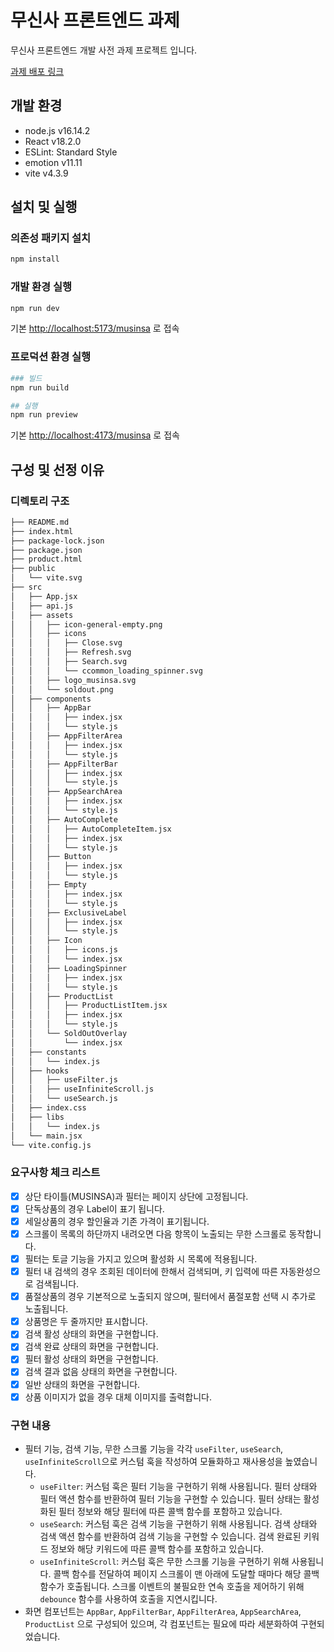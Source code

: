 # 무신사 프론트엔드 과제

무신사 프론트엔드 개발 사전 과제 프로젝트 입니다.

[과제 배포 링크](https://seungwoo321.github.io/musinsa/)

## 개발 환경

- node.js v16.14.2
- React v18.2.0
- ESLint: Standard Style
- emotion v11.11
- vite v4.3.9

## 설치 및 실행

### 의존성 패키지 설치

```bash
npm install
```

### 개발 환경 실행

```bash
npm run dev
```

기본 <http://localhost:5173/musinsa> 로 접속

### 프로덕션 환경 실행

```bash
### 빌드
npm run build 

## 실행
npm run preview
```

기본 <http://localhost:4173/musinsa> 로 접속

## 구성 및 선정 이유

### 디렉토리 구조

```bash
├── README.md
├── index.html
├── package-lock.json
├── package.json
├── product.html
├── public
│   └── vite.svg
├── src
│   ├── App.jsx
│   ├── api.js
│   ├── assets
│   │   ├── icon-general-empty.png
│   │   ├── icons
│   │   │   ├── Close.svg
│   │   │   ├── Refresh.svg
│   │   │   ├── Search.svg
│   │   │   └── ccommon_loading_spinner.svg
│   │   ├── logo_musinsa.svg
│   │   └── soldout.png
│   ├── components
│   │   ├── AppBar
│   │   │   ├── index.jsx
│   │   │   └── style.js
│   │   ├── AppFilterArea
│   │   │   ├── index.jsx
│   │   │   └── style.js
│   │   ├── AppFilterBar
│   │   │   ├── index.jsx
│   │   │   └── style.js
│   │   ├── AppSearchArea
│   │   │   ├── index.jsx
│   │   │   └── style.js
│   │   ├── AutoComplete
│   │   │   ├── AutoCompleteItem.jsx
│   │   │   ├── index.jsx
│   │   │   └── style.js
│   │   ├── Button
│   │   │   ├── index.jsx
│   │   │   └── style.js
│   │   ├── Empty
│   │   │   ├── index.jsx
│   │   │   └── style.js
│   │   ├── ExclusiveLabel
│   │   │   ├── index.jsx
│   │   │   └── style.js
│   │   ├── Icon
│   │   │   ├── icons.js
│   │   │   └── index.jsx
│   │   ├── LoadingSpinner
│   │   │   ├── index.jsx
│   │   │   └── style.js
│   │   ├── ProductList
│   │   │   ├── ProductListItem.jsx
│   │   │   ├── index.jsx
│   │   │   └── style.js
│   │   └── SoldOutOverlay
│   │       └── index.jsx
│   ├── constants
│   │   └── index.js
│   ├── hooks
│   │   ├── useFilter.js
│   │   ├── useInfiniteScroll.js
│   │   └── useSearch.js
│   ├── index.css
│   ├── libs
│   │   └── index.js
│   └── main.jsx
└── vite.config.js
```

### 요구사항 체크 리스트

- [x] 상단 타이틀(MUSINSA)과 필터는 페이지 상단에 고정됩니다.
- [x] 단독상품의 경우 Label이 표기 됩니다.
- [x] 세일상품의 경우 할인율과 기존 가격이 표기됩니다.
- [x] 스크롤이 목록의 하단까지 내려오면 다음 항목이 노출되는 무한 스크롤로 동작합니다.
- [x] 필터는 토글 기능을 가지고 있으며 활성화 시 목록에 적용됩니다.
- [x] 필터 내 검색의 경우 조회된 데이터에 한해서 검색되며, 키 입력에 따른 자동완성으로 검색됩니다.
- [x] 품절상품의 경우 기본적으로 노출되지 않으며, 필터에서 품절포함 선택 시 추가로 노출됩니다.
- [x] 상품명은 두 줄까지만 표시합니다.
- [x] 검색 활성 상태의 화면을 구현합니다.
- [x] 검색 완료 상태의 화면을 구현합니다.
- [x] 필터 활성 상태의 화면을 구현합니다.
- [x] 검색 결과 없음 상태의 화면을 구현합니다.
- [x] 일반 상태의 화면을 구현합니다.
- [x] 상품 이미지가 없을 경우 대체 이미지를 출력합니다.

### 구현 내용

- 필터 기능, 검색 기능, 무한 스크롤 기능을 각각 `useFilter`, `useSearch`, `useInfiniteScroll`으로 커스텀 훅을 작성하여 모듈화하고 재사용성을 높였습니다.
  - `useFilter`: 커스텀 훅은 필터 기능을 구현하기 위해 사용됩니다. 필터 상태와 필터 액션 함수를 반환하여 필터 기능을 구현할 수 있습니다. 필터 상태는 활성화된 필터 정보와 해당 필터에 따른 콜백 함수를 포함하고 있습니다.
  - `useSearch`: 커스텀 훅은 검색 기능을 구현하기 위해 사용됩니다. 검색 상태와 검색 액션 함수를 반환하여 검색 기능을 구현할 수 있습니다. 검색 완료된 키워드 정보와 해당 키워드에 따른 콜백 함수를 포함하고 있습니다.
  - `useInfiniteScroll`: 커스텀 훅은 무한 스크롤 기능을 구현하기 위해 사용됩니다. 콜백 함수를 전달하여 페이지 스크롤이 맨 아래에 도달할 때마다 해당 콜백 함수가 호출됩니다. 스크롤 이벤트의 불필요한 연속 호출을 제어하기 위해 `debounce` 함수를 사용하여 호출을 지연시킵니다.
- 화면 컴포넌트는 `AppBar`, `AppFilterBar`, `AppFilterArea`, `AppSearchArea`, `ProductList` 으로 구성되어 있으며, 각 컴포넌트는 필요에 따라 세분화하여 구현되었습니다.
